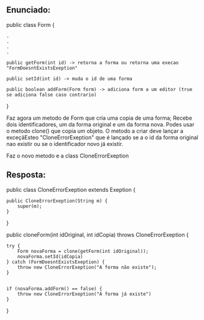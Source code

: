 ## Enunciado:

public class Form {
	
	.
	.
	.
	.

	public getForm(int id) -> retorna a forma ou retorna uma execao "FormDoesntExistsExeption"

	public setId(int id) -> muda o id de uma forma

	public boolean addForm(Form form) -> adiciona form a um editor (true se adiciona false caso contrario)

}


Faz agora um metodo de Form que cria uma copia de uma forma; Recebe dois identificadores, um da forma original e um da forma nova. Podes usar o metodo clone() que copia um objeto. O metodo a criar deve lançar a exceçãEsteo "CloneErrorExeption" que é lançado se a o id da forma original nao existir ou se o identificador novo já existir. 

Faz o novo metodo e a class CloneErrorExeption

## Resposta: 

public class CloneErrorExeption extends Exeption {
	
	public CloneErrorExeption(String m) {
		super(m);
	}
}


public cloneForm(int idOriginal, int idCopia) throws CloneErrorExeption {
	
	try {
		Form novaForma = clone(getForm(int idOriginal));
		novaForma.setId(idCopia)
	} catch (FormDoesntExistsExeption) {
		throw new CloneErrorExeption("A forma não existe");
	}


	if (novaForma.addForm() == false) {
		throw new CloneErrorExeption("A forma já existe")
	}
}
